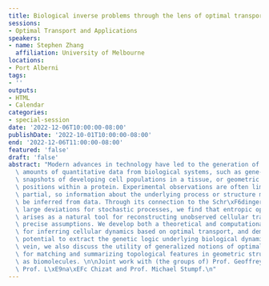 ```yaml
---
title: Biological inverse problems through the lens of optimal transport
sessions:
- Optimal Transport and Applications
speakers:
- name: Stephen Zhang
  affiliation: University of Melbourne
locations:
- Port Alberni
tags:
- ''
outputs:
- HTML
- Calendar
categories:
- special-session
date: '2022-12-06T10:00:00-08:00'
publishDate: '2022-10-01T10:00:00-08:00'
end: '2022-12-06T11:00:00-08:00'
featured: 'false'
draft: 'false'
abstract: "Modern advances in technology have led to the generation of ever-increasing\
  \ amounts of quantitative data from biological systems, such as gene-expression\
  \ snapshots of developing cell populations in a tissue, or geometric data of residue\
  \ positions within a protein. Experimental observations are often limited to be\
  \ partial, so information about the underlying process or structure must instead\
  \ be inferred from data. Through its connection to the Schr\xF6dinger problem of\
  \ large deviations for stochastic processes, we find that entropic optimal transport\
  \ arises as a natural tool for reconstructing unobserved cellular trajectories under\
  \ precise assumptions. We develop both a theoretical and computational framework\
  \ for inferring cellular dynamics based on optimal transport, and demonstrate its\
  \ potential to extract the genetic logic underlying biological dynamics. In another\
  \ vein, we also discuss the utility of generalized notions of optimal transport\
  \ for matching and summarizing topological features in geometric structures such\
  \ as biomolecules. \n\nJoint work with (the groups of) Prof. Geoffrey Schiebinger,\
  \ Prof. L\xE9na\xEFc Chizat and Prof. Michael Stumpf.\n"
---
```

